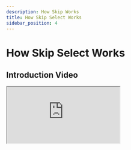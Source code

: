 ```yaml
---
description: How Skip Works
title: How Skip Select Works
sidebar_position: 4
---
```


# How Skip Select Works

## Introduction Video

<iframe className="video" src="https://www.loom.com/embed/ae41a0fa332141338bab439a0c6e10e1" allowFullScreen />

## About `mev-tendermint`

### ✅  Design

The design goals of MEV-Tendermint is to allow & preserve:

1. 🔒  **Privacy** for users submitting bundles
2. 🎁  **Atomicity** for bundles of transactions
3. 🐎  **Priority** guaranteed for highest paying bundles
4. 🏛  **No new security assumptions** for validators and nodes running MEV-Tendermint, including removing the need for ingress or egress for locked-down validators. No new network assumptions are made
5. 🔄  **On-chain transaction submission** via gossip, no need for off-chain submission like HTTP endpoints, endpoint querying, etc
6. 💨  **Impossible to slow down block time**, i.e. no part of mev-tendermint introduces consensus delays

### 🔎  Basic Functionality Overview

🏦  **Auction**

- Prior to the creation of the first proposal for height `n+1` , the Skip Sentinel infrastructure selects an auction-winning bundle (or bundles) to include at the top of block `n+1`
- The auction-winning bundle is defined as the bundle that pays the highest bid to the Skip auction address, doesn’t include any reverting transactions, and respects protection preferences of the block proposer (currently this only includes frontrunning/sandwich protection)
- The sentinel ensures it’s simulations of the bundle are accurate by simulating it against the version of state where it will actually run (by optimistically applying the proposals produced for height `n` )

🗣️  **Gossip**

- Before the first proposal for height `n+1` is created, the Skip sentinel gossips the auction-winning bundle(s) to whichever nodes belonging to that proposer it can access (e.g. sentries if the validator is using a sentry configuration, or validator replicas if it’s using horcrux)
- The nodes that receive the winning bundle(s) gossip it to the other nodes belonging to that proposer to ensure the bundle(s) reach the validator
- This selective gossiping is powered by new config options (`personal_peer_ids`) and takes place over a new channel, but it is secured using the same authentication handshake Tendermint uses to secure all other forms of p2p communication

🏒  **Handling Transactions**

- Ordinary transactions received over traditional gossip are handled exactly the same way they are today in the mempool
- Transactions received as part of bundles sent from the Skip sentinel are handled and stored in a new data structure called the `sidecar`
- These transactions have additional metadata about the bundle in which they should be included (e.g. bundleOrder, bundleSize). The sidecar uses this data to reconstruct bundles as it receives individual transactions over gossip

[reinforce that we have a new transaction data structure]

🚜  **Reaping**

- On reap, mev-tendermint first checks whether there are any fully-constructed bundles in the sidecar then reaps these first.
- Next, it reaps from the ordinary mempool, with some additional checks to ensure that transactions reaped from the sidecar don’t get reaped again if they are also present in the standard mempool

[reinforce reaping of bundle goes to top if available]

### 🧱 Components

**#1 The Sidecar**

- A separate, private mempool that respects `bundles` of transactions
  - Relevant files: `mempool/clist_sidecar.go`
- Has **selective gossiping**, meaning it only gossips:
  - Over its own `SidecarChannel`
  - **Only** to peers that are added as its `personal_peers`
    - In practice, `personal_peers` for each node are set to be:
      - Sentry node → **Skip sentinel** & **the other nodes you’re running that the sentry is aware of (e.g. validator or a layer of sentries closer to the validator)**
      - Validator node → **only its sentries**

**#2 The Mempool Reactor**

- The mempool reactor now supports a `SidecarChannel` over which only gossip for `SidecarTxs` can be handled
  - Relevant files: `mempool/reactor.go`
  - `SidecarTxs` have new metadata that is transmitted over gossip, including
    - `BundleId` - the **global** order of the bundle this `SidecarTx` is in, per height
    - `BundleOrder` - the **local** order of this `SidecarTx` within its bundle
    - `DesiredHeight` - the height of the bundle this `SidecarTx` was submitted for
    - `BundleSize` - the total size of the bundle this `SidecarcarTx` is in
    - `TotalFee` - the total fee of the bundle this `SidecarTx` is in
  - This metadata is submitted at a transaction level as **tendermint currently is not designed to broadcast batches of transactions**

**#3 Selective Reaping**

- The regular mempool now considers `sidecarTxs` (i.e. bundles) in addition to regular txs, and orders the former before the latter
  - Relevant files: `mempool/clist_mempool.go`, `state/execution.go`
